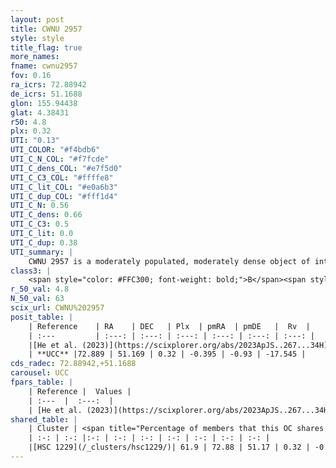 ```yaml
---
layout: post
title: CWNU 2957
style: style
title_flag: true
more_names: 
fname: cwnu2957
fov: 0.16
ra_icrs: 72.88942
de_icrs: 51.1688
glon: 155.94438
glat: 4.38431
r50: 4.8
plx: 0.32
UTI: "0.13"
UTI_COLOR: "#f4bdb6"
UTI_C_N_COL: "#f7fcde"
UTI_C_dens_COL: "#e7f5d0"
UTI_C_C3_COL: "#ffffe8"
UTI_C_lit_COL: "#e0a6b3"
UTI_C_dup_COL: "#fff1d4"
UTI_C_N: 0.56
UTI_C_dens: 0.66
UTI_C_C3: 0.5
UTI_C_lit: 0.0
UTI_C_dup: 0.38
UTI_summary: |
    CWNU 2957 is a moderately populated, moderately dense object of intermediate C3 quality. It was recently reported in the literature.<br><br><span style="color: #99180f; font-weight: bold;">Warning: </span>This is possibly a duplicated object, which shares a significant percentage of members with at least one previously reported entry.
class3: |
    <span style="color: #FFC300; font-weight: bold;">B</span><span style="color: #FFC300; font-weight: bold;">B</span>
r_50_val: 4.8
N_50_val: 63
scix_url: CWNU%202957
posit_table: |
    | Reference    | RA    | DEC   | Plx  | pmRA  | pmDE   |  Rv  |
    | :---         | :---: | :---: | :---: | :---: | :---: | :---: |
    |[He et al. (2023)](https://scixplorer.org/abs/2023ApJS..267...34H) | 72.9 | 51.158 | 0.315 | -0.429 | -0.92 | -17.55 |
    | **UCC** |72.889 | 51.169 | 0.32 | -0.395 | -0.93 | -17.545 | 
cds_radec: 72.88942,+51.1688
carousel: UCC
fpars_table: |
    | Reference |  Values |
    | :---  |  :---:  |
    | [He et al. (2023)](https://scixplorer.org/abs/2023ApJS..267...34H) | `A0=3.55, m-M=12.2, logA=8.6` |
shared_table: |
    | Cluster | <span title="Percentage of members that this OC shares with the ones listed">%</span>   | RA   | DEC   | Plx   | pmRA  | pmDE  | Rv | UTI |
    | :-: | :-: |:-: | :-: | :-: | :-: | :-: | :-: | :-: |
    |[HSC 1229](/_clusters/hsc1229/)| 61.9 | 72.88 | 51.17 | 0.32 | -0.4 | -0.92 | -17.55 |0.34 |
---
```

